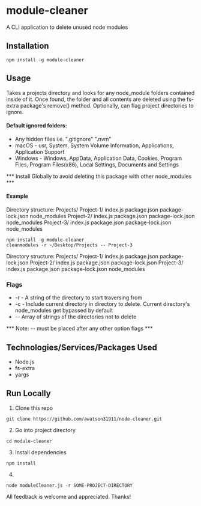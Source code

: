 # module-cleaner
A CLI application to delete unused node modules

## Installation
```node
npm install -g module-cleaner
```

## Usage
Takes a projects directory and looks for any node_module folders contained inside of it. Once found, the folder and all contents are deleted using the fs-extra package's remove() method. Optionally, can flag project directories to ignore.

#### Default ignored folders:
   - Any hidden files i.e. ".gitignore" ".nvm"
   - macOS - usr, System, System Volume Information, Applications, Application Support
   - Windows - Windows,  AppData, Application Data, Cookies, Program Files, Program Files(x86), 		Local Settings, Documents and Settings

*** Install Globally to avoid deleting this package with other node_modules ***

#### Example
Directory structure:
Projects/
  Project-1/
    index.js
    package.json
    package-lock.json
    node_modules
  Project-2/
    index.js
    package.json
    package-lock.json
    node_modules
  Project-3/
    index.js
    package.json
    package-lock.json
    node_modules

```node
npm install -g module-cleaner
cleanmodules -r ~/Desktop/Projects -- Project-3 
```

Directory structure:
Projects/
  Project-1/
    index.js
    package.json
    package-lock.json
  Project-2/
    index.js
    package.json
    package-lock.json
  Project-3/
    index.js
    package.json
    package-lock.json
    node_modules

### Flags
- -r - A string of the directory to start traversing from 
- -c - Include current directory in directory to delete. Current directory's node_modules get bypassed by default
- -- Array of strings of the directories not to delete

*** Note: -- must be placed after any other option flags ***


## Technologies/Services/Packages Used
- Node.js
- fs-extra
- yargs


## Run Locally
1) Clone this repo
```node
git clone https://github.com/awatson31911/node-cleaner.git
```
2) Go into project directory
```node
cd module-cleaner
```
3) Install dependencies
```node
npm install
```
4) 
```node
node moduleCleaner.js -r SOME-PROJECT-DIRECTORY
```

All feedback is welcome and appreciated. Thanks!
